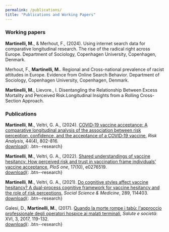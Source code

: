 ```yaml
---
permalink: /publications/
title: "Publications and Working Papers"
---
```

### Working papers
 

**Martinelli, M.**, & Merhout, F., (2024). Using internet search data for comparative longitudinal research. The rise of the radical right across Europe. Department of Sociology, Copenhagen University, Copenhagen, Denmark.

Merhout, F., **Martinelli, M.**.  Regional and Cross-national prevalence of racist attitudes in Europe. Evidence from Online Search Behavior. Department of Sociology, Copenhagen University, Copenhagen, Denmark.


**Martinelli, M.**, Lievore., I. Disentangling the Relationship Between Excess Mortality and Perceived Risk.Longitudinal Insights from a Rolling Cross-Section Approach.


### Publications
**Martinelli**, **M.**, Veltri, G. A., (2024). [COVID‐19 vaccine acceptance: A comparative longitudinal analysis of the association between risk perception, confidence, and the acceptance of a COVID‐19 vaccine](https://onlinelibrary.wiley.com/doi/abs/10.1111/risa.14200), *Risk Analysis*, 44(4), 802-816.<br>
[download](/files/2023_ra.pdf){: .btn--research}

**Martinelli**, **M.**, Veltri, G. A., (2022). [Shared understandings of vaccine hesitancy: How perceived risk and trust in vaccination frame individuals’ vaccine acceptance](https://journals.plos.org/plosone/article?id=10.1371/journal.pone.0276519), *PloS one*, 17(10), e0276519.<br>
[download](/files/2022_plos){: .btn--research}

**Martinelli**, **M.**, Veltri, G. A., (2021). [Do cognitive styles affect vaccine hesitancy? A dual-process cognitive framework for vaccine hesitancy and the role of risk perceptions](https://www.sciencedirect.com/science/article/abs/pii/S0277953621007358), *Social Science & Medicine*, 289, 114403.<br>
[download](/files/2021_ssm){: .btn--research}

Galesi, D., **Martinelli, M.**, (2017). [Quando la morte rompe i tabù: l'approccio professionale degli operatori hospice ai malati terminali](https://www.torrossa.com/it/resources/an/4217656), *Salute e società*: XVI, 3, 2017, 119-132.<br>
[download](2017_ss){: .btn--research}

